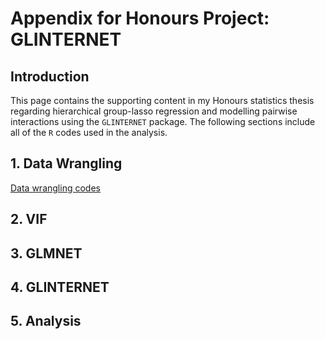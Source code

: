 # Appendix for Honours Project: GLINTERNET

## Introduction
This page contains the supporting content in my Honours statistics thesis regarding hierarchical group-lasso 
regression and modelling pairwise interactions using the `GLINTERNET` package. The following sections include
all of the `R` codes used in the analysis. 

## 1. Data Wrangling 
[Data wrangling codes](https://github.com/debl9/Honours_glinternet/blob/master/Rcodes/code1_data_wrangling.R)

## 2. VIF 

## 3. GLMNET 

## 4. GLINTERNET 

## 5. Analysis 
